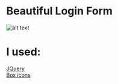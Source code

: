 # Beautiful Login Form
![alt text](https://gcdnb.pbrd.co/images/gslz2Dfv7R1W.png?o=1)

# I used:
[JQuery](https://jquery.com/) <br>
[Box icons](https://boxicons.com)
